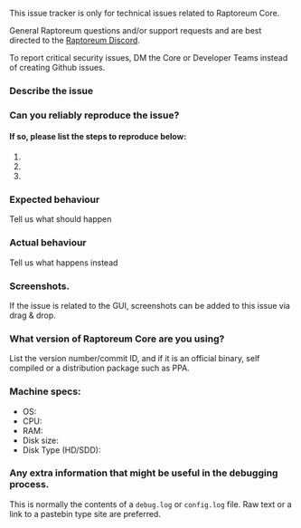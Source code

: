 <!--- Remove sections that do not apply -->

This issue tracker is only for technical issues related to Raptoreum Core.

General Raptoreum questions and/or support requests and are best directed to the [Raptoreum Discord](https://discord.com/invite/2T8xG7e).

To report critical security issues, DM the Core or Developer Teams instead of creating Github issues.

### Describe the issue

### Can you reliably reproduce the issue?
#### If so, please list the steps to reproduce below:
1.
2.
3.

### Expected behaviour
Tell us what should happen

### Actual behaviour
Tell us what happens instead

### Screenshots.
If the issue is related to the GUI, screenshots can be added to this issue via drag & drop.

### What version of Raptoreum Core are you using?
List the version number/commit ID, and if it is an official binary, self compiled or a distribution package such as PPA.

### Machine specs:
- OS:
- CPU:
- RAM:
- Disk size:
- Disk Type (HD/SDD):

### Any extra information that might be useful in the debugging process.
This is normally the contents of a `debug.log` or `config.log` file. Raw text or a link to a pastebin type site are preferred.
